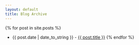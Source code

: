 ```yaml
---
layout: default
title: Blog Archive
---
```


{% for post in site.posts %}
* {{ post.date | date_to_string }} - [{{ post.title }}]({{post.url}})
{% endfor %}

